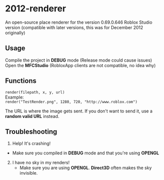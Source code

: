 # 2012-renderer  
An open-source place renderer for the version 0.69.0.646 Roblox Studio version (compatible with later versions, this was for December 2012 originally)  

## Usage  
Compile the project in **DEBUG** mode (Release mode could cause issues)  
Open the **MFCStudio** (RobloxApp clients are not compatible, no idea why)  

## Functions  
`render(filepath, x, y, url)`  
Example:  
`render("TestRender.png", 1280, 720, "http://www.roblox.com")`  

The URL is where the image gets sent. If you don't want to send it, use a **random valid URL** instead.  
  
## Troubleshooting
1. Help! It's crashing!  
- Make sure you compiled in **DEBUG** mode and that you're using **OPENGL**

2. I have no sky in my renders!
   - Make sure you are using **OPENGL**. **Direct3D** often makes the sky invisible.  
